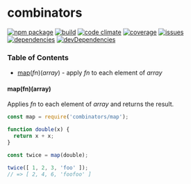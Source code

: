 # combinators
[![npm package](https://badge.fury.io/js/combinators.svg)](http://badge.fury.io/js/combinators)
[![build](https://travis-ci.org/bakerface/combinators.svg?branch=master)](https://travis-ci.org/bakerface/combinators)
[![code climate](https://codeclimate.com/github/bakerface/combinators/badges/gpa.svg)](https://codeclimate.com/github/bakerface/combinators)
[![coverage](https://codeclimate.com/github/bakerface/combinators/badges/coverage.svg)](https://codeclimate.com/github/bakerface/combinators/coverage)
[![issues](https://img.shields.io/github/issues/bakerface/combinators.svg)](https://github.com/bakerface/combinators/issues)
[![dependencies](https://david-dm.org/bakerface/combinators.svg)](https://david-dm.org/bakerface/combinators)
[![devDependencies](https://david-dm.org/bakerface/combinators/dev-status.svg)](https://david-dm.org/bakerface/combinators#info=devDependencies)

### Table of Contents
-  [map](#mapfnarray)(*fn*)(*array*) - apply *fn* to each element of *array*

#### map(fn)(array)
Applies *fn* to each element of *array* and returns the result.

``` javascript
const map = require('combinators/map');

function double(x) {
  return x + x;
}

const twice = map(double);

twice([ 1, 2, 3, 'foo' ]);
// => [ 2, 4, 6, 'foofoo' ]
```
